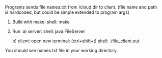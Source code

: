 Programs sends file names.txt from /cloud dir to client. 
(file name and path is hardcoded, but could be simple extended to program args)

1. Build with make:
shell: make

2. Run:
	a) server:
	shell: java FileServer

	b) client:
	open new terminal: (ctrl+shift+t) 
	shell: ./file_client.out

You should see names.txt file in your working directory.
